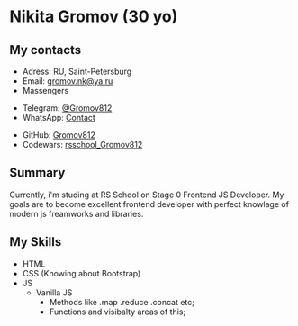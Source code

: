 # Nikita Gromov (30 yo) #
  
## My contacts ##
  
* Adress: RU, Saint-Petersburg
* Email: gromov.nk@ya.ru
* Massengers
+ Telegram: [@Gromov812](https://t.me/gromov812)
+ WhatsApp: [Contact](https://wa.me/+79818999979)
* GitHub: [Gromov812](https://github.com/Gromov812)
* Codewars: [rsschool_Gromov812](https://www.codewars.com/users/rsschool_Gromov812)

## Summary ##
  
Currently, i'm studing at RS School on Stage 0 Frontend JS Developer. 
My goals are to become excellent frontend developer with perfect knowlage of modern js freamworks and libraries.

## My Skills ##
  
* HTML
* CSS (Knowing about Bootstrap)
* JS
    + Vanilla JS
        - Methods like .map .reduce .concat etc;
        - Functions and visibalty areas of this;